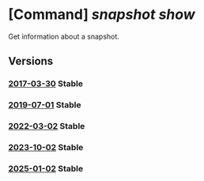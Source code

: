 # [Command] _snapshot show_

Get information about a snapshot.

## Versions

### [2017-03-30](/Resources/mgmt-plane/L3N1YnNjcmlwdGlvbnMve30vcmVzb3VyY2Vncm91cHMve30vcHJvdmlkZXJzL21pY3Jvc29mdC5jb21wdXRlL3NuYXBzaG90cy97fQ==/2017-03-30.xml) **Stable**

<!-- mgmt-plane /subscriptions/{}/resourcegroups/{}/providers/microsoft.compute/snapshots/{} 2017-03-30 -->

### [2019-07-01](/Resources/mgmt-plane/L3N1YnNjcmlwdGlvbnMve30vcmVzb3VyY2Vncm91cHMve30vcHJvdmlkZXJzL21pY3Jvc29mdC5jb21wdXRlL3NuYXBzaG90cy97fQ==/2019-07-01.xml) **Stable**

<!-- mgmt-plane /subscriptions/{}/resourcegroups/{}/providers/microsoft.compute/snapshots/{} 2019-07-01 -->

### [2022-03-02](/Resources/mgmt-plane/L3N1YnNjcmlwdGlvbnMve30vcmVzb3VyY2Vncm91cHMve30vcHJvdmlkZXJzL21pY3Jvc29mdC5jb21wdXRlL3NuYXBzaG90cy97fQ==/2022-03-02.xml) **Stable**

<!-- mgmt-plane /subscriptions/{}/resourcegroups/{}/providers/microsoft.compute/snapshots/{} 2022-03-02 -->

### [2023-10-02](/Resources/mgmt-plane/L3N1YnNjcmlwdGlvbnMve30vcmVzb3VyY2Vncm91cHMve30vcHJvdmlkZXJzL21pY3Jvc29mdC5jb21wdXRlL3NuYXBzaG90cy97fQ==/2023-10-02.xml) **Stable**

<!-- mgmt-plane /subscriptions/{}/resourcegroups/{}/providers/microsoft.compute/snapshots/{} 2023-10-02 -->

### [2025-01-02](/Resources/mgmt-plane/L3N1YnNjcmlwdGlvbnMve30vcmVzb3VyY2Vncm91cHMve30vcHJvdmlkZXJzL21pY3Jvc29mdC5jb21wdXRlL3NuYXBzaG90cy97fQ==/2025-01-02.xml) **Stable**

<!-- mgmt-plane /subscriptions/{}/resourcegroups/{}/providers/microsoft.compute/snapshots/{} 2025-01-02 -->
